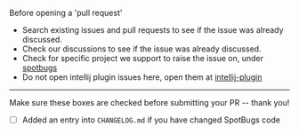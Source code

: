 Before opening a 'pull request'

* Search existing issues and pull requests to see if the issue was already discussed.
* Check our discussions to see if the issue was already discussed.
* Check for specific project we support to raise the issue on, under [spotbugs](https://github.com/spotbugs)
* Do not open intellij plugin issues here, open them at [intellij-plugin](https://github.com/JetBrains/spotbugs-intellij-plugin)

----

Make sure these boxes are checked before submitting your PR -- thank you!

- [ ] Added an entry into `CHANGELOG.md` if you have changed SpotBugs code
